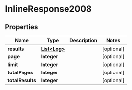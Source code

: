 # InlineResponse2008

## Properties
Name | Type | Description | Notes
------------ | ------------- | ------------- | -------------
**results** | [**List&lt;Log&gt;**](Log.md) |  |  [optional]
**page** | **Integer** |  |  [optional]
**limit** | **Integer** |  |  [optional]
**totalPages** | **Integer** |  |  [optional]
**totalResults** | **Integer** |  |  [optional]
